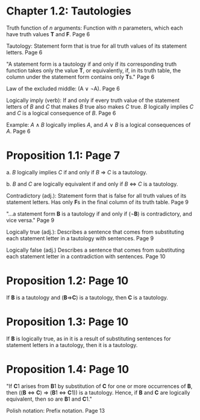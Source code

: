 # Chapter 1.2: Tautologies

Truth function of *n* arguments: Function with *n* parameters, which each have truth values **T** and **F**. Page 6

Tautology: Statement form that is true for all truth values of its statement letters. Page 6

"A statement form is a tautology if and only if its corresponding truth function takes only the value **T**,
or equivalently, if, in its truth table, the column under the statement form
contains only **T**s." Page 6

Law of the excluded middle: (A ∨ ¬A). Page 6

Logically imply (verb): If and only if every truth value of the statement letters of *B* and *C* that makes *B* true also
makes *C* true. *B* logically implies *C* and *C* is a logical consequence of *B*. Page 6

Example: *A* ∧ *B* logically implies *A*, and *A* ∨ *B* is a logical consequences of *A*. Page 6

# Proposition 1.1: Page 7

a. *B* logically implies *C* if and only if *B* ⇒ *C* is a tautology.

b. *B* and *C* are logically equivalent if and only if *B* ⇔ *C* is a tautology.

Contradictory (adj.): Statement form that is false for all truth values of its statement letters. Has only **F**s in the
final column of its truth table. Page 9

"...a statement form **B** is a tautology if and only if (¬**B**) is contradictory, and vice versa." Page 9

Logically true (adj.): Describes a sentence that comes from substituting each statement letter in a tautology with 
sentences. Page 9

Logically false (adj.) Describes a sentence that comes from substituting each statement letter in a contradiction with 
sentences. Page 10

# Proposition 1.2: Page 10

If **B** is a tautology and (**B**⇒**C**) is a tautology, then **C** is a tautology.

# Proposition 1.3: Page 10

If **B** is logically true, as in it is a result of substituting sentences for statement letters 
in a tautology, then it is a tautology.

# Proposition 1.4: Page 10

"If **C**1 arises from **B**1 by substitution of **C** for one or more occurrences of **B**, then
((**B** ⇔ **C**) ⇒ (**B**1 ⇔ **C**1)) is a tautology. Hence, if **B** and **C** are logically equivalent,
then so are **B**1 and **C**1."

Polish notation: Prefix notation. Page 13
